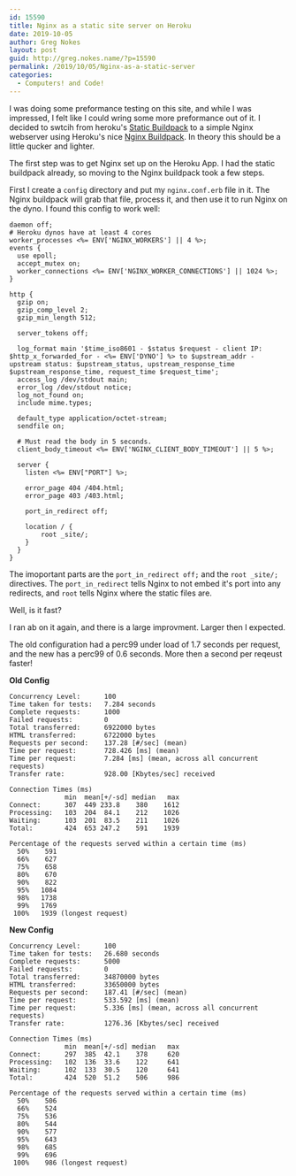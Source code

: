 ```yaml
---
id: 15590
title: Nginx as a static site server on Heroku
date: 2019-10-05
author: Greg Nokes
layout: post
guid: http://greg.nokes.name/?p=15590
permalink: /2019/10/05/Nginx-as-a-static-server
categories:
  - Computers! and Code!
---
```


I was doing some preformance testing on this site, and while I was impressed, I felt like I could wring some more preformance out of it.  I decided to swtcih from heroku's [Static Buildpack](https://github.com/heroku/heroku-buildpack-static) to a simple Nginx webserver using Heroku's nice [Nginx Buildpack](https://github.com/heroku/heroku-buildpack-nginx). In theory this should be a little qucker and lighter.

<!--more-->

The first step was to get Nginx set up on the Heroku App. I had the static buildpack already, so moving to the Nginx buildpack took a few steps.

First I create a `config` directory and put my `nginx.conf.erb` file in it. The Nginx buildpack will grab that file, process it, and then use it to run Nginx on the dyno. I found this config to work well:


	daemon off;
	# Heroku dynos have at least 4 cores
	worker_processes <%= ENV['NGINX_WORKERS'] || 4 %>;
	events {
	  use epoll;
	  accept_mutex on;
	  worker_connections <%= ENV['NGINX_WORKER_CONNECTIONS'] || 1024 %>;
	}
	
	http {
	  gzip on;
	  gzip_comp_level 2;
	  gzip_min_length 512;
	  
	  server_tokens off;
	   
	  log_format main '$time_iso8601 - $status $request - client IP: $http_x_forwarded_for - <%= ENV['DYNO'] %> to $upstream_addr - upstream status: $upstream_status, upstream_response_time $upstream_response_time, request_time $request_time';
	  access_log /dev/stdout main;
	  error_log /dev/stdout notice;
	  log_not_found on;
	  include mime.types;
	  
	  default_type application/octet-stream;
	  sendfile on;
	  
	  # Must read the body in 5 seconds.
	  client_body_timeout <%= ENV['NGINX_CLIENT_BODY_TIMEOUT'] || 5 %>;
	  
	  server {
	    listen <%= ENV["PORT"] %>;
	  
	    error_page 404 /404.html;
		error_page 403 /403.html;
	  
	    port_in_redirect off;
	  
	    location / {
		    root _site/;
	    }
	  }
	}

The imoportant parts are the `port_in_redirect off;` and the `root _site/;` directives. The `port_in_redirect` tells Nginx to not embed it's port into any redirects, and `root` tells Nginx where the static files are.

Well, is it fast?

I ran ab on it again, and there is a large improvment. Larger then I expected.

The old configuration had a perc99 under load of 1.7 seconds per request, and the new has a perc99 of 0.6 seconds. More then a second per reqeust faster!

**Old Config**

	Concurrency Level:      100
	Time taken for tests:   7.284 seconds
	Complete requests:      1000
	Failed requests:        0
	Total transferred:      6922000 bytes
	HTML transferred:       6722000 bytes
	Requests per second:    137.28 [#/sec] (mean)
	Time per request:       728.426 [ms] (mean)
	Time per request:       7.284 [ms] (mean, across all concurrent requests)
	Transfer rate:          928.00 [Kbytes/sec] received
	
	Connection Times (ms)
	              min  mean[+/-sd] median   max
	Connect:      307  449 233.8    380    1612
	Processing:   103  204  84.1    212    1026
	Waiting:      103  201  83.5    211    1026
	Total:        424  653 247.2    591    1939
	
	Percentage of the requests served within a certain time (ms)
	  50%    591
	  66%    627
	  75%    658
	  80%    670
	  90%    822
	  95%   1084
	  98%   1738
	  99%   1769
	 100%   1939 (longest request)


**New Config**

	Concurrency Level:      100
	Time taken for tests:   26.680 seconds
	Complete requests:      5000
	Failed requests:        0
	Total transferred:      34870000 bytes
	HTML transferred:       33650000 bytes
	Requests per second:    187.41 [#/sec] (mean)
	Time per request:       533.592 [ms] (mean)
	Time per request:       5.336 [ms] (mean, across all concurrent requests)
	Transfer rate:          1276.36 [Kbytes/sec] received
	
	Connection Times (ms)
	              min  mean[+/-sd] median   max
	Connect:      297  385  42.1    378     620
	Processing:   102  136  33.6    122     641
	Waiting:      102  133  30.5    120     641
	Total:        424  520  51.2    506     986
	
	Percentage of the requests served within a certain time (ms)
	  50%    506
	  66%    524
	  75%    536
	  80%    544
	  90%    577
	  95%    643
	  98%    685
	  99%    696
	 100%    986 (longest request)



